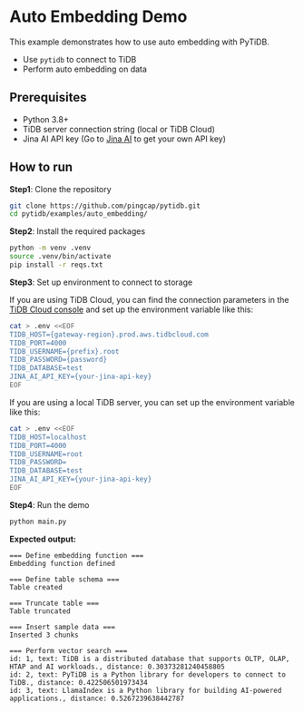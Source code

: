 # Auto Embedding Demo

This example demonstrates how to use auto embedding with PyTiDB.

* Use `pytidb` to connect to TiDB
* Perform auto embedding on data

## Prerequisites

* Python 3.8+
* TiDB server connection string (local or TiDB Cloud)
* Jina AI API key (Go to [Jina AI](https://jina.ai/embeddings/) to get your own API key)

## How to run

**Step1**: Clone the repository

```bash
git clone https://github.com/pingcap/pytidb.git
cd pytidb/examples/auto_embedding/
```

**Step2**: Install the required packages

```bash
python -m venv .venv
source .venv/bin/activate
pip install -r reqs.txt
```

**Step3**: Set up environment to connect to storage

If you are using TiDB Cloud, you can find the connection parameters in the [TiDB Cloud console](https://tidbcloud.com/) and set up the environment variable like this:

```bash
cat > .env <<EOF
TIDB_HOST={gateway-region}.prod.aws.tidbcloud.com
TIDB_PORT=4000
TIDB_USERNAME={prefix}.root
TIDB_PASSWORD={password}
TIDB_DATABASE=test
JINA_AI_API_KEY={your-jina-api-key}
EOF
```

If you are using a local TiDB server, you can set up the environment variable like this:

```bash
cat > .env <<EOF
TIDB_HOST=localhost
TIDB_PORT=4000
TIDB_USERNAME=root
TIDB_PASSWORD=
TIDB_DATABASE=test
JINA_AI_API_KEY={your-jina-api-key}
EOF
```

**Step4**: Run the demo

```bash
python main.py
```

**Expected output:**

```plain
=== Define embedding function ===
Embedding function defined

=== Define table schema ===
Table created

=== Truncate table ===
Table truncated

=== Insert sample data ===
Inserted 3 chunks

=== Perform vector search ===
id: 1, text: TiDB is a distributed database that supports OLTP, OLAP, HTAP and AI workloads., distance: 0.30373281240458805
id: 2, text: PyTiDB is a Python library for developers to connect to TiDB., distance: 0.422506501973434
id: 3, text: LlamaIndex is a Python library for building AI-powered applications., distance: 0.5267239638442787
```
